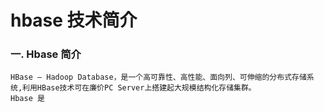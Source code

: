 hbase 技术简介
=========================
### 一. Hbase 简介
    HBase – Hadoop Database，是一个高可靠性、高性能、面向列、可伸缩的分布式存储系统,利用HBase技术可在廉价PC Server上搭建起大规模结构化存储集群。
    Hbase 是